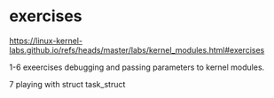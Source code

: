 # exercises

https://linux-kernel-labs.github.io/refs/heads/master/labs/kernel_modules.html#exercises

1-6 exeercises debugging and passing parameters to kernel modules. 

7 playing with struct task_struct
